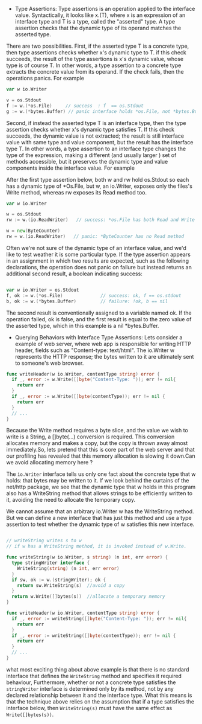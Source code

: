 - Type Assertions: Type assertions is an operation applied to the interface value. Syntactically, it looks like x.(T), where x is an expression of an interface type and T is a type, called the "asserted" type. A type assertion checks that the dynamic type of its operand matches the asserted type.

There are two possibilities. First, if the asserted type T is a concrete type, then type assertions checks whether x's dynamic type to T. if this check succeeds, the result of the type assertions is x's dynamic value, whose type is of course T. In other words, a type assertion to a concrete type extracts the concrete value from its operand. If the check fails, then the operations panics. For example

```go
var w io.Writer

v = os.Stdout
f := w.(*os.File)     // success  : f  == os.Stdout
g := w.(*bytes.Buffer) // panic interface holds *os.File, not *bytes.Buffer
```

Second, if instead the asserted type T is an interface type, then the type assertion checks whether x's dynamic type satisfies T. If this check succeeds, the dynamic value is not extracted; the result is still interface value with same type and value component, but the result has the interface type T. In other words, a type assertion to an interface type changes the type of the expression, making a different (and usually larger ) set of methods accessible, but it preserves the dynamic type and value components inside the interface value. For example

After the first type assertion below, both w and rw hold os.Stdout so each has a dynamic type of \*Os.File, but w, an io.Writer, exposes only the files's Write method, whereas rw exposes its Read method too.

```go
var w io.Writer

w = os.Stdout
rw := w.(io.ReadWriter)   // success: *os.File has both Read and Write

w = new(ByteCounter)
rw = w.(io.ReadWriter)   // panic: *ByteCounter has no Read method

```

Often we're not sure of the dynamic type of an interface value, and we'd like to test weather it is some particular type. If the type assertion appears in an assignment in which two results are expected, such as the following declarations, the operation does not panic on failure but instead returns an additional second result, a boolean indicating success:

```go

var w io.Writer = os.Stdout
f, ok := w.(*os.File)              // success: ok, f == os.stdout
b, ok := w.(*bytes.Buffer)         // failure: !ok, b == nil
```

The second result is conventionally assigned to a variable named ok. If the operation failed, ok is false, and the first result is equal to the zero value of the asserted type, which in this example is a nil \*bytes.Buffer.

- Querying Behaviors with Interface Type Assertions: Lets consider a example of web server, where web app is responsible for writing HTTP header, fields such as "Content-type: text/html". The io.Writer w represents the HTTP response; the bytes written to it are ultimately sent to someone's web browser.

```go
func writeHeader(w io.Writer, contentType string) error {
  if _, error := w.Write([]byte("Content-Type: ")); err != nil{
    return err
  }
  if _, error := w.Write([]byte(contentType)); err != nil {
    return err
  }
  // ...
}
```

Because the Write method requires a byte slice, and the value we wish to write is a String, a []byte(...) conversion is required. This conversion allocates memory and makes a copy, but the copy is thrown away almost immediately.So, lets pretend that this is core part of the web server and that our profiling has revealed that this memory allocation is slowing it down.Can we avoid allocating memory here ?

The `io.Writer` interface tells us only one fact about the concrete type that w holds: that bytes may be written to it. If we look behind the curtains of the net/http package, we see that the dynamic type that w holds in this program also has a WriteString method that allows strings to be efficiently written to it, avoiding the need to allocate the temporary copy.

We cannot assume that an arbitrary io.Writer w has the WriteString method. But we can define a new interface that has just this method and use a type assertion to test whether the dynamic type of w satisfies this new interface.

```go

// writeString writes s to w
// if w has a WriteString method, it is invoked instead of w.Write.

func writeString(w io.Writer, s string) (n int, err error) {
  type stringWriter interface {
    WriteString(string) (n int, err error)
  }
  if sw, ok := w.(stringWriter); ok {
    return sw.WriteString(s)  //avoid a copy
  }
  return w.Write([]bytes(s))  //allocate a temporary memory
}

func writeHeader(w io.Writer, contentType string) error {
  if _, error := writeString([]byte("Content-Type: ")); err != nil{
    return err
  }
  if _, error := writeString([]byte(contentType)); err != nil {
    return err
  }
  // ...
}

```

what most exciting thing about above example is that there is no standard interface that defines the `WriteString` method and specifies it required behaviour, Furthermore, whether or not a concrete type satisfies the `stringWriter` interface is determined only by its method, not by any declared relationship between it and the interface type. What this means is that the technique above relies on the assumption that if a type satisfies the interface below, then `WriteString(s)` must have the same effect as `Write([]bytes(s))`.
